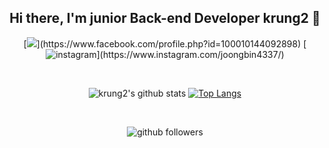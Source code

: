 <div align = center>

## Hi there, I'm junior Back-end Developer krung2 👋

[![](https://img.shields.io/badge/-1877f2?style=flat-square&logo=facebook&logoColor=white&link=https://www.facebook.com/profile.php?id=100010144092898?)](https://www.facebook.com/profile.php?id=100010144092898)
[![instagram ](https://img.shields.io/badge/-e95950?style=flat-square&logo=instagram&logoColor=white&link=https://www.instagram.com/joongbin4337?)](https://www.instagram.com/joongbin4337/)
<!--
[![discord ](https://img.shields.io/badge/-7289da?style=flat-square&logo=discord&logoColor=white&link=https://discordapp.com/users/?)](https://discordapp.com/users//)
-->


<br/>

![krung2's github stats](https://github-readme-stats.vercel.app/api?username=krung2&count_private=true&show_icons=true&theme=vue)
[![Top Langs](https://github-readme-stats.vercel.app/api/top-langs/?username=krung2)](https://github.com/anuraghazra/github-readme-stats)

<br/>

![github followers](https://img.shields.io/github/followers/krung2?style=social)


</div>



<!--
**jungbin0722/jungbin0722** is a ✨ _special_ ✨ repository because its `README.md` (this file) appears on your GitHub profile.

Here are some ideas to get you started:

- 🔭 I’m currently working on ...
- 🌱 I’m currently learning ...
- 👯 I’m looking to collaborate on ...
- 🤔 I’m looking for help with ...
- 💬 Ask me about ...
- 📫 How to reach me: ...
- 😄 Pronouns: ...
- ⚡ Fun fact: ...
-->

